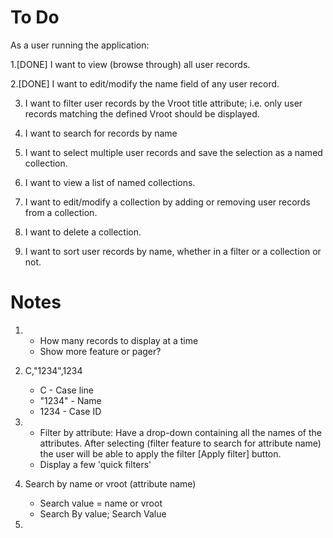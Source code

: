 # To Do

As a user running the application:

1.[DONE] I want to view (browse through) all user records.

2.[DONE] I want to edit/modify the name field of any user record.

3. I want to filter user records by the Vroot title attribute; i.e. only user records matching the defined Vroot should be displayed.

4. I want to search for records by name

5. I want to select multiple user records and save the selection as a named collection.

6. I want to view a list of named collections.

7. I want to edit/modify a collection by adding or removing user records from a collection.

8. I want to delete a collection.

9. I want to sort user records by name, whether in a filter or a collection or not.

# Notes

1.  - How many records to display at a time
    - Show more feature or pager?
    
2. C,"1234",1234
    - C - Case line
    - "1234" - Name
    - 1234 - Case ID
    
3. - Filter by attribute: Have a drop-down containing all the names of the attributes. After selecting 
(filter feature to search for attribute name) the user will be able to apply the filter [Apply filter] button.
    - Display a few 'quick filters'
    
4. Search by name or vroot (attribute name)
    - Search value = name or vroot
    - Search By value; Search Value
    
5. 